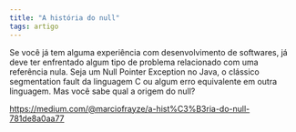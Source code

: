 ```yaml
---
title: "A história do null"
tags: artigo
---
```


Se você já tem alguma experiência com desenvolvimento de softwares, já deve ter enfrentado algum tipo de problema relacionado com uma referência nula. Seja um Null Pointer Exception no Java, o clássico segmentation fault da linguagem C ou algum erro equivalente em outra linguagem. Mas você sabe qual a origem do null?

https://medium.com/@marciofrayze/a-hist%C3%B3ria-do-null-781de8a0aa77
